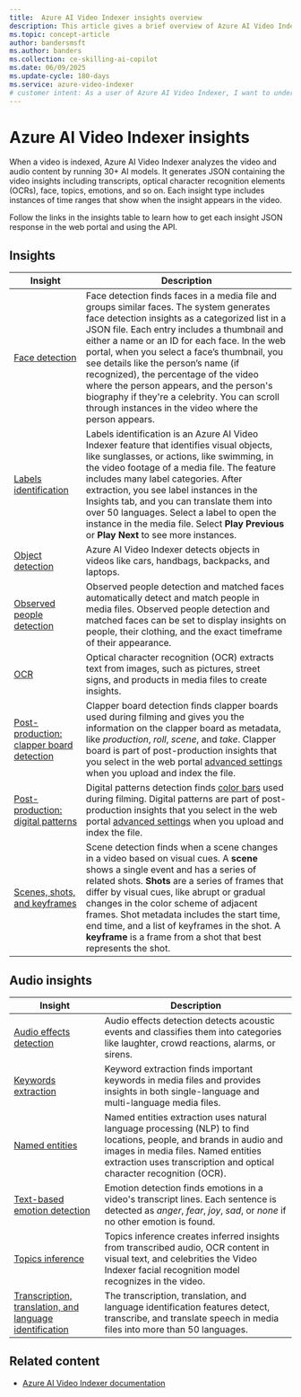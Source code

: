 ```yaml
---
title:  Azure AI Video Indexer insights overview
description: This article gives a brief overview of Azure AI Video Indexer insights. It includes links to articles that describe how to get each insight in the web portal and using the API.
ms.topic: concept-article
author: bandersmsft
ms.author: banders
ms.collection: ce-skilling-ai-copilot
ms.date: 06/09/2025
ms.update-cycle: 180-days
ms.service: azure-video-indexer
# customer intent: As a user of Azure AI Video Indexer, I want to understand the different insights that can be generated from my video content, so that I can use the insights for better content analysis and decision-making.
---
```


# Azure AI Video Indexer insights

When a video is indexed, Azure AI Video Indexer analyzes the video and audio content by running 30+ AI models. It generates JSON containing the video insights including transcripts, optical character recognition elements (OCRs), face, topics, emotions, and so on. Each insight type includes instances of time ranges that show when the insight appears in the video. 

Follow the links in the insights table to learn how to get each insight JSON response in the web portal and using the API.

## Insights

| Insight | Description |
| ------- | ----------- |
| [Face detection](face-detection-insight.md) | Face detection finds faces in a media file and groups similar faces. The system generates face detection insights as a categorized list in a JSON file. Each entry includes a thumbnail and either a name or an ID for each face. In the web portal, when you select a face’s thumbnail, you see details like the person’s name (if recognized), the percentage of the video where the person appears, and the person's biography if they're a celebrity. You can scroll through instances in the video where the person appears. |
| [Labels identification](labels-identification-insight.md) | Labels identification is an Azure AI Video Indexer feature that identifies visual objects, like sunglasses, or actions, like swimming, in the video footage of a media file. The feature includes many label categories. After extraction, you see label instances in the Insights tab, and you can translate them into over 50 languages. Select a label to open the instance in the media file. Select **Play Previous** or **Play Next** to see more instances. |
| [Object detection](object-detection-insight.md)| Azure AI Video Indexer detects objects in videos like cars, handbags, backpacks, and laptops. |
|[Observed people detection](observed-matched-people-insight.md) | Observed people detection and matched faces automatically detect and match people in media files. Observed people detection and matched faces can be set to display insights on people, their clothing, and the exact timeframe of their appearance. |
| [OCR](ocr-insight.md) | Optical character recognition (OCR) extracts text from images, such as pictures, street signs, and products in media files to create insights. |
| [Post-production: clapper board detection](clapper-board-insight.md) | Clapper board detection finds clapper boards used during filming and gives you the information on the clapper board as metadata, like *production*, *roll*, *scene*, and *take*. Clapper board is part of post-production insights that you select in the web portal [advanced settings](indexing-configuration-guide.md?#advanced-settings) when you upload and index the file. |
| [Post-production: digital patterns](digital-patterns-color-bars-insight.md) | Digital patterns detection finds [color bars](https://en.wikipedia.org/wiki/SMPTE_color_bars) used during filming. Digital patterns are part of post-production insights that you select in the web portal [advanced settings](indexing-configuration-guide.md?#advanced-settings) when you upload and index the file. |
| [Scenes, shots, and keyframes](scene-shot-keyframe-detection-insight.md) | Scene detection finds when a scene changes in a video based on visual cues. A **scene** shows a single event and has a series of related shots. **Shots** are a series of frames that differ by visual cues, like abrupt or gradual changes in the color scheme of adjacent frames. Shot metadata includes the start time, end time, and a list of keyframes in the shot. A **keyframe** is a frame from a shot that best represents the shot. |

## Audio insights

| Insight | Description |
| ------- | ----------- |
| [Audio effects detection](audio-effects-detection-insight.md) | Audio effects detection detects acoustic events and classifies them into categories like laughter, crowd reactions, alarms, or sirens. |
| [Keywords extraction](keywords-insight.md) | Keyword extraction finds important keywords in media files and provides insights in both single-language and multi-language media files. |
| [Named entities](named-entities-insight.md) | Named entities extraction uses natural language processing (NLP) to find locations, people, and brands in audio and images in media files. Named entities extraction uses transcription and optical character recognition (OCR). |
| [Text-based emotion detection](text-based-emotions-detection-insight.md) | Emotion detection finds emotions in a video's transcript lines. Each sentence is detected as *anger*, *fear*, *joy*, *sad*, or *none* if no other emotion is found. |
| [Topics inference](topics-inference-insight.md) | Topics inference creates inferred insights from transcribed audio, OCR content in visual text, and celebrities the Video Indexer facial recognition model recognizes in the video. |
| [Transcription, translation, and language identification](transcription-translation-lid-insight.md) | The transcription, translation, and language identification features detect, transcribe, and translate speech in media files into more than 50 languages. |

## Related content

- [Azure AI Video Indexer documentation](index.yml)